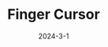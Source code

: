 ---
layout: default
modal-id: 9
title: Finger Cursor
short-caption: Finger Cursor
date: 2024-3-1
img: Youbot_Best.gif
youtube: https://youtu.be/oW_I_jkgkAg
alt: image-alt
project-date: 2024-3-1
category: Computer Vision, OpenCV
github: https://github.com/ME495-Navigation/slam-project-JihaiZhao
description: <h4><strong>Overview</strong></h4><p style="text-align:left;">The purpose of the project is to track the location of fingertip in realtime and draw the path of fingertip movement in 3D.</p><h4><strong>Video Demo</strong></h4><iframe width="700" height="450" src="https://www.youtube.com/embed/INRJ8Y_SD4U?si=X1NxuWG7hQWI9v2w" title="YouTube video player" frameborder="0" allow="accelerometer; autoplay; clipboard-write; encrypted-media; gyroscope; picture-in-picture; web-share" allowfullscreen></iframe><br><h4><strong>Image Segmentation</strong></h4><p style="text-align:left;">Background Subtraction and Skin Color Extraction</p><ul><li>Depth</li><li>Use YCrCb color ranges</li><li>Split into 3 channels (Y, Cr, Cb)</li><li>Threshold each channel independently</li><li>For each channel, I use morphology operators</li><li>Combine them using cv2.bitwise_and(mask_Y, cv2.bitwise_and(mask_Cr, mask_Cb))</li><li>Threshold binarization to smooth the image</li></ul><img class="img-responsive" src="img/finger_cursor/image_segmetation.jpg" alt="profile-pic" />
---